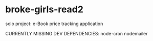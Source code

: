 # broke-girls-read2
solo project: e-Book price tracking application

CURRENTLY MISSING DEV DEPENDENCIES: 
node-cron 
nodemailer 
